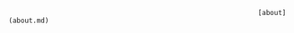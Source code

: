                                                                  [about](about.md)
                                           
